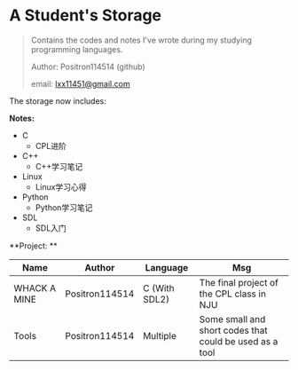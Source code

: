 # A Student's Storage

> Contains the codes and notes I've wrote during my studying programming languages.
>
> Author: Positron114514 (github)
>
> email: lxx11451@gmail.com



The storage now includes:

**Notes:**

- C
  - CPL进阶
- C++
  - C++学习笔记
- Linux
  - Linux学习心得
- Python
  - Python学习笔记
- SDL
  - SDL入门



**Project: **

| Name         | Author         | Language      | Msg                                                     |
| ------------ | -------------- | ------------- | ------------------------------------------------------- |
| WHACK A MINE | Positron114514 | C (With SDL2) | The final project of the CPL class in NJU               |
| Tools        | Positron114514 | Multiple      | Some small and short codes that could be used as a tool |

